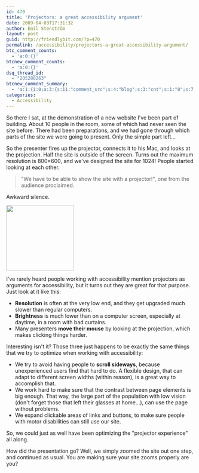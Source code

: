 ```yaml
---
id: 470
title: 'Projectors: a great accessibility argument'
date: 2009-04-03T17:31:32
author: Emil Stenström
layout: post
guid: http://friendlybit.com/?p=470
permalink: /accessibility/projectors-a-great-accessibility-argument/
btc_comment_counts:
  - 'a:0:{}'
btcnew_comment_counts:
  - 'a:0:{}'
dsq_thread_id:
  - "205288263"
btcnew_comment_summary:
  - 'a:1:{i:0;a:3:{s:11:"comment_src";s:4:"blog";s:3:"cnt";s:1:"8";s:7:"enabled";s:1:"0";}}'
categories:
  - Accessibility
---
```

So there I sat, at the demonstration of a new website I've been part of building. About 10 people in the room, some of which had never seen the site before. There had been preparations, and we had gone through which parts of the site we were going to present. Only the simple part left…

So the presenter fires up the projector, connects it to his Mac, and looks at the projection. Half the site is outside of the screen. Turns out the maximum resolution is 800×600, and we've designed the site for 1024! People started looking at each other.

> "We have to be able to show the site with a projector!", one from the audience proclaimed.

Awkward silence.

<img class="secondary" src="http://farm1.static.flickr.com/34/110679756_98fdd45346.jpg?v=0" alt="" width="180" height="175" />

I've rarely heard people working with accessibility mention projectors as arguments for accessibility, but it turns out they are great for that purpose. Just look at it like this:

  * **Resolution** is often at the very low end, and they get upgraded much slower than regular computers.
  * **Brightness** is much lower than on a computer screen, especially at daytime, in a room with bad curtains.
  * Many presenters **move their mouse** by looking at the projection, which makes clicking things harder.

Interesting isn't it? Those three just happens to be exactly the same things that we try to optimize when working with accessibility:

  * We try to avoid having people to **scroll sideways**, because unexperienced users find that hard to do. A flexible design, that can adapt to different screen widths (within reason), is a great way to accomplish that.
  * We work hard to make sure that the contrast between page elements is big enough. That way, the large part of the population with low vision (don't forget those that left their glasses at home…), can use the page without problems.
  * We expand clickable areas of links and buttons, to make sure people with motor disabilities can still use our site.

So, we could just as well have been optimizing the "projector experience" all along.

How did the presentation go? Well, we simply zoomed the site out one step, and continued as usual. You are making sure your site zooms properly are you?
